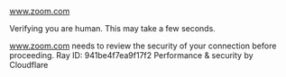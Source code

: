 www.zoom.com

Verifying you are human. This may take a few seconds.

www.zoom.com needs to review the security of your connection before proceeding.
Ray ID: 941be4f7ea9f17f2
Performance & security by Cloudflare